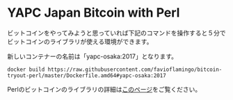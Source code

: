 # YAPC Japan Bitcoin with Perl

ビットコインをやってみようと思っていれば下記のコマンドを操作すると５分でビットコインのライブラリが使える環境ができます。

新しいコンテナーの名前は「yapc-osaka:2017」となります。

```
docker build https://raw.githubusercontent.com/favioflamingo/bitcoin-tryout-perl/master/Dockerfile.amd64#yapc-osaka:2017
```

Perlのビットコインのライブラリの詳細は[このページ](https://github.com/favioflamingo/libcbitcoin-perl)をご覧ください。
